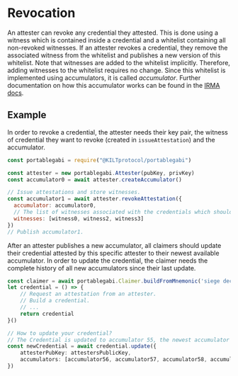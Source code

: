 # Revocation

An attester can revoke any credential they attested.
This is done using a witness which is contained inside a credential and a whitelist containing all non-revoked witnesses.
If an attester revokes a credential, they remove the associated witness from the whitelist and publishes a new version of this whitelist.
Note that witnesses are added to the whitelist implicitly.
Therefore, adding witnesses to the whitelist requires no change.
Since this whitelist is implemented using accumulators, it is called *accumulator*.
Further documentation on how this accumulator works can be found in the [IRMA docs](https://irma.app/docs/revocation/#cryptography).

## Example

In order to revoke a credential, the attester needs their key pair, the witness of credential they want to revoke (created in `issueAttestation`) and the accumulator.

```js
const portablegabi = require("@KILTprotocol/portablegabi")

const attester = new portablegabi.Attester(pubKey, privKey)
const accumulator0 = await attester.createAccumulator()

// Issue attestations and store witnesses.
const accumulator1 = await attester.revokeAttestation({
  accumulator: accumulator0,
  // The list of witnesses associated with the credentials which should get revoked.
  witnesses: [witness0, witness2, witness3]
})
// Publish accumulator1.
```

After an attester publishes a new accumulator, all claimers should update their credential attested by this specific attester to their newest available accumulator.
In order to update the credential, the claimer needs the complete history of all new accumulators since their last update.

```ts
const claimer = await portablegabi.Claimer.buildFromMnemonic('siege decrease quantum control snap ride position strategy fire point airport include')
let credential = () => {
    // Request an attestation from an attester.
    // Build a credential.
    // ...
    return credential
}()

// How to update your credential?
// The Credential is updated to accumulator 55, the newest accumulator has index 59.
const newCredential = await credential.update({
    attesterPubKey: attestersPublicKey,
    accumulators: [accumulator56, accumulator57, accumulator58, accumulator59],
})
```
